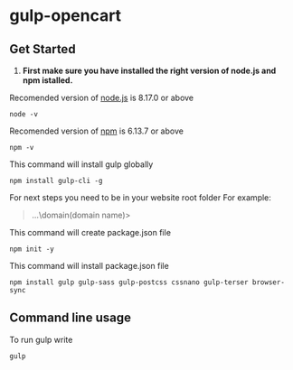 # gulp-opencart

## Get Started
1. **First make sure you have installed the right version of node.js and npm istalled.**

Recomended version of [node.js](https://nodejs.org/en/) is 8.17.0 or above
```
node -v
```

Recomended version of [npm](https://docs.npmjs.com/downloading-and-installing-node-js-and-npm) is 6.13.7 or above
```
npm -v
```

This command will install gulp globally

```
npm install gulp-cli -g
```

For next steps you need to be in your website root folder
For example:
> ...\domain\(domain name)>

This command will create package.json file

```
npm init -y
```

This command will install package.json file
```
npm install gulp gulp-sass gulp-postcss cssnano gulp-terser browser-sync
```

## Command line usage
To run gulp write
```
gulp
```

